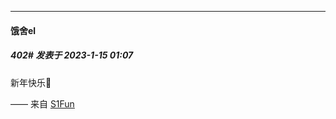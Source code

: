 

*****

####  饿舍el  
##### 402#       发表于 2023-1-15 01:07

新年快乐🎉

—— 来自 [S1Fun](https://s1fun.koalcat.com)

